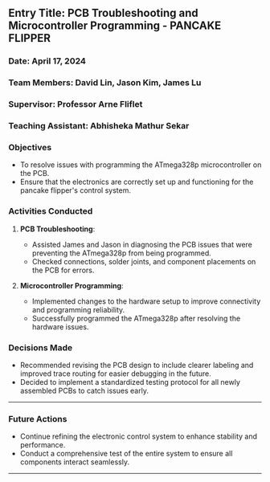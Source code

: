 
## Entry Title: PCB Troubleshooting and Microcontroller Programming - PANCAKE FLIPPER
### Date: April 17, 2024
### Team Members: David Lin, Jason Kim, James Lu
### Supervisor: Professor Arne Fliflet
### Teaching Assistant: Abhisheka Mathur Sekar

### Objectives
- To resolve issues with programming the ATmega328p microcontroller on the PCB.
- Ensure that the electronics are correctly set up and functioning for the pancake flipper's control system.

### Activities Conducted
1. **PCB Troubleshooting**:
    - Assisted James and Jason in diagnosing the PCB issues that were preventing the ATmega328p from being programmed.
    - Checked connections, solder joints, and component placements on the PCB for errors.

2. **Microcontroller Programming**:
    - Implemented changes to the hardware setup to improve connectivity and programming reliability.
    - Successfully programmed the ATmega328p after resolving the hardware issues.

### Decisions Made
- Recommended revising the PCB design to include clearer labeling and improved trace routing for easier debugging in the future.
- Decided to implement a standardized testing protocol for all newly assembled PCBs to catch issues early.


---

### Future Actions
- Continue refining the electronic control system to enhance stability and performance.
- Conduct a comprehensive test of the entire system to ensure all components interact seamlessly.

---

